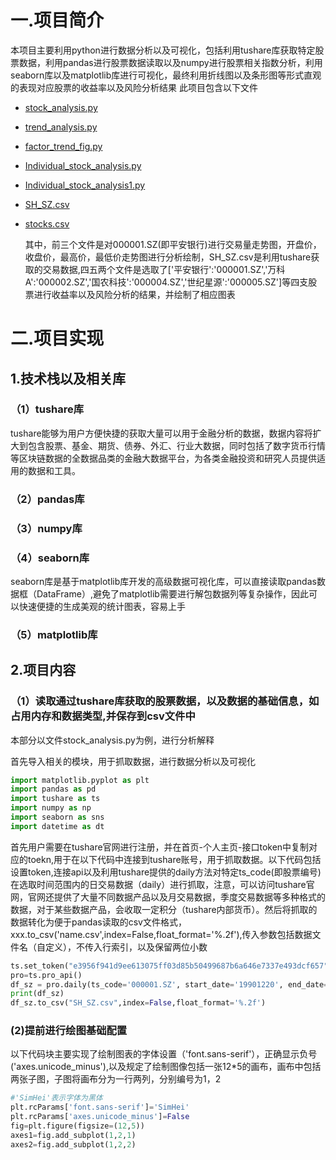 # 一.项目简介
  本项目主要利用python进行数据分析以及可视化，包括利用tushare库获取特定股票数据，利用pandas进行股票数据读取以及numpy进行股票相关指数分析，利用seaborn库以及matplotlib库进行可视化，最终利用折线图以及条形图等形式直观的表现对应股票的收益率以及风险分析结果
此项目包含以下文件
- [stock_analysis.py](stock_analysis.py)
- [trend_analysis.py](trend_analysis.py)
- [factor_trend_fig.py](factor_trend_fig.py)
- [Individual_stock_analysis.py](Individual_stock_analysis.py)
- [Individual_stock_analysis1.py](Individual_stock_analysis.py)
- [SH_SZ.csv](SH_SZ.csv)
- [stocks.csv](stocks.csv)

  其中，前三个文件是对000001.SZ(即平安银行)进行交易量走势图，开盘价，收盘价，最高价，最低价走势图进行分析绘制，SH_SZ.csv是利用tushare获取的交易数据,四五两个文件是选取了['平安银行':'000001.SZ','万科A':'000002.SZ','国农科技':'000004.SZ','世纪星源':'000005.SZ']等四支股票进行收益率以及风险分析的结果，并绘制了相应图表
# 二.项目实现
## 1.技术栈以及相关库
### （1）tushare库
tushare能够为用户方便快捷的获取大量可以用于金融分析的数据，数据内容将扩大到包含股票、基金、期货、债券、外汇、行业大数据，同时包括了数字货币行情等区块链数据的全数据品类的金融大数据平台，为各类金融投资和研究人员提供适用的数据和工具。
### （2）pandas库
### （3）numpy库
### （4）seaborn库
seaborn库是基于matplotlib库开发的高级数据可视化库，可以直接读取pandas数据框（DataFrame）,避免了matplotlib需要进行解包数据列等复杂操作，因此可以快速便捷的生成美观的统计图表，容易上手
### （5）matplotlib库
## 2.项目内容
### （1）读取通过tushare库获取的股票数据，以及数据的基础信息，如占用内存和数据类型,并保存到csv文件中
  本部分以文件stock_analysis.py为例，进行分析解释
  
  首先导入相关的模块，用于抓取数据，进行数据分析以及可视化
```python
import matplotlib.pyplot as plt
import pandas as pd
import tushare as ts
import numpy as np
import seaborn as sns
import datetime as dt
```
  首先用户需要在tushare官网进行注册，并在首页-个人主页-接口token中复制对应的toekn,用于在以下代码中连接到tushare账号，用于抓取数据。以下代码包括设置token,连接api以及利用tushare提供的daily方法对特定ts_code(即股票编号)在选取时间范围内的日交易数据（daily）进行抓取，注意，可以访问tushare官网，官网还提供了大量不同数据产品以及月交易数据，季度交易数据等多种格式的数据，对于某些数据产品，会收取一定积分（tushare内部货币）。然后将抓取的数据转化为便于pandas读取的csv文件格式，xxx.to_csv('name.csv',index=False,float_format='%.2f'),传入参数包括数据文件名（自定义），不传入行索引，以及保留两位小数
```python
ts.set_token("e3956f941d9ee613075ff03d85b50499687b6a646e7337e493dcf657")
pro=ts.pro_api()
df_sz = pro.daily(ts_code='000001.SZ', start_date='19901220', end_date='20211231')
print(df_sz)
df_sz.to_csv("SH_SZ.csv",index=False,float_format='%.2f')
```
### (2)提前进行绘图基础配置
  以下代码块主要实现了绘制图表的字体设置（'font.sans-serif'），正确显示负号('axes.unicode_minus'),以及规定了绘制图像包括一张12*5的画布，画布中包括两张子图，子图将画布分为一行两列，分别编号为1，2
```python
#'SimHei'表示字体为黑体
plt.rcParams['font.sans-serif']='SimHei'
plt.rcParams['axes.unicode_minus']=False
fig=plt.figure(figsize=(12,5))
axes1=fig.add_subplot(1,2,1)
axes2=fig.add_subplot(1,2,2)
```
